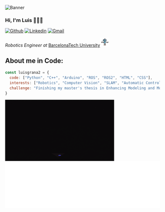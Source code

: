 ![Banner](https://github.com/luisgrana2/luisgrana2/assets/143428761/1d5c651b-e895-413e-8e1f-5d84d5956df2)


### Hi, I'm Luis ‍👋🧑‍💻
[![Github](https://img.shields.io/badge/-Github-000?style=flat&logo=Github&logoColor=white)](https://github.com/luisgrana2)
[![Linkedin](https://img.shields.io/badge/-LinkedIn-blue?style=flat&logo=Linkedin&logoColor=white)](https://www.linkedin.com/in/luis-granados-segura-099290222/)
[![Gmail](https://img.shields.io/badge/-Gmail-c14438?style=flat&logo=Gmail&logoColor=white)](mailto:lgsgranados@gmail.com)
<p><em>Robotics Engineer at </em> <a href="https://www.upc.edu/es">BarcelonaTech University</a><img src="img/robot-dance.gif" width="30"> 

## About me in Code:

```javascript
const luisgrana2 = {
  code: ["Python", "C++", "Arduino", "ROS", "ROS2", "HTML", "CSS"],
  interests: ["Robotics", "Computer Vision", "SLAM", "Automatic Control"],
  challenge: "Finishing my master's thesis in Enhancing Modeling and Motion Analysis for Industrial Pastry Dough Quality"
}
```

<div style="display: flex; flex-wrap: wrap; justify-content: space-between;">
  <img style="width: 355px; height: auto;" alt="img" src="img/giphy.gif">
  <img style="width: 651px; height: auto;" alt="img" src="animation.svg">
</div>

